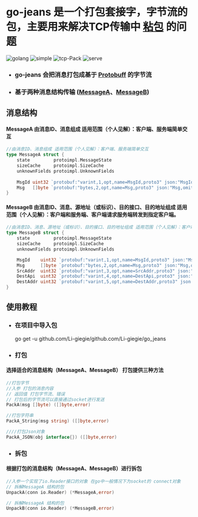 # go-jeans 是一个打包套接字，字节流的包，主要用来解决TCP传输中 [粘包](https://blog.csdn.net/weixin_41047704/article/details/85340311) 的问题

![golang](https://img.shields.io/badge/golang-v1.19-blue)
![simple](https://img.shields.io/badge/simple-extend-green)
![tcp-Pack](https://img.shields.io/badge/tcp-pack-yellowgreen)
![serve](https://img.shields.io/badge/network_transmission-pack-red)

* ### go-jeans 会把消息打包成基于 [Protobuff](https://zhuanlan.zhihu.com/p/401958878) 的字节流
* ### 基于两种消息结构传输 ([MessageA](#消息结构)、[MessageB](#消息结构))

## 消息结构
#### MessageA 由消息ID、消息组成 适用范围（个人见解）：客户端、服务端简单交互
```go
//由消息ID、消息组成 适用范围（个人见解）：客户端、服务端简单交互
type MessageA struct {
    state         protoimpl.MessageState
    sizeCache     protoimpl.SizeCache
    unknownFields protoimpl.UnknownFields
    
    MsgId uint32 `protobuf:"varint,1,opt,name=MsgId,proto3" json:"MsgId,omitempty"`
    Msg   []byte `protobuf:"bytes,2,opt,name=Msg,proto3" json:"Msg,omitempty"`
}
```
#### MessageB 由消息ID、消息、源地址（或标识）、目的接口、目的地址组成 适用范围（个人见解）：客户端和服务端、客户端请求服务端转发到指定客户端。
```go
//由消息ID、消息、源地址（或标识）、目的接口、目的地址组成 适用范围（个人见解）：客户端和服务端、客户端请求服务端转发到指定客户端。
type MessageB struct {
	state         protoimpl.MessageState
	sizeCache     protoimpl.SizeCache
	unknownFields protoimpl.UnknownFields

	MsgId    uint32 `protobuf:"varint,1,opt,name=MsgId,proto3" json:"MsgId,omitempty"`
	Msg      []byte `protobuf:"bytes,2,opt,name=Msg,proto3" json:"Msg,omitempty"`
	SrcAddr  uint32 `protobuf:"varint,3,opt,name=SrcAddr,proto3" json:"SrcAddr,omitempty"`
	DestApi  uint32 `protobuf:"varint,4,opt,name=DestApi,proto3" json:"DestApi,omitempty"`
	DestAddr uint32 `protobuf:"varint,5,opt,name=DestAddr,proto3" json:"DestAddr,omitempty"`
}


```
## 使用教程
* ### 在项目中导入包
    go get -u github.com/Li-giegie/github.com/Li-giegie/go_jeans
* ### 打包
#### 选择适合的消息结构（MessageA、MessageB） 打包提供三种方法
```go
//打包字节
//入参 打包的消息内容 
// 返回值 打包字节流、错误
// 打包后的字节流可以直接通过socket进行发送
PackA(msg []byte) ([]byte,error)

//打包字符串
PackA_String(msg string) ([]byte,error)

////打包Json对象
PackA_JSON(obj interface{}) ([]byte,error)
```

* ### 拆包
#### 根据打包的消息结构（MessageA、MessageB）进行拆包 

```go
//入参一个实现了io.Reader接口的对象 在go中一般情况下为socket的 connect对象
// 拆解MessageA 结构的包
UnpackA(conn io.Reader) (*MessageA,error)

// 拆解MessageA 结构的包
UnpackB(conn io.Reader) (*MessageB,error)

```